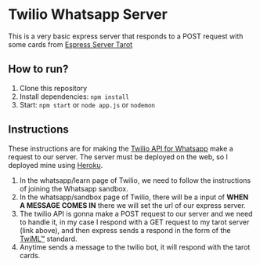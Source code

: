 # Twilio Whatsapp Server

This is a very basic express server that responds to a POST request with some cards from [Espress Server Tarot](https://github.com/manuelf18/express-server-tarot)

## How to run?
1. Clone this repository
2. Install dependencies:
    ``` npm install ```
3. Start:
    ``` npm start ``` or
    ``` node app.js ``` or
    ``` nodemon ```

## Instructions
These instructions are for making the [Twilio API for Whatsapp](https://www.twilio.com/whatsapp) make a request to our server. The server must be deployed on the web,
so I deployed mine using [Heroku](https://www.heroku.com/).

1. In the whatsapp/learn page of Twilio, we need to follow the instructions of joining the Whatsapp sandbox.
2. In the whatsapp/sandbox page of Twilio, there will be a input of **WHEN A MESSAGE COMES IN** there we will set the url of our express server.
3. The twilio API is gonna make a POST request to our server and we need to handle it, in my case I respond with a GET request to my tarot server (link above), and then 
express sends a respond in the form of the [TwiML™](https://www.twilio.com/docs/voice/twiml) standard.
4. Anytime sends a message to the twilio bot, it will respond with the tarot cards.

